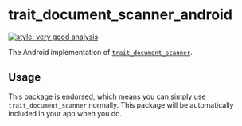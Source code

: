 # trait_document_scanner_android

[![style: very good analysis][very_good_analysis_badge]][very_good_analysis_link]

The Android implementation of [`trait_document_scanner`][pub_link].

## Usage

This package is [endorsed][endorsed_link], which means you can simply use `trait_document_scanner`
normally. This package will be automatically included in your app when you do.

[pub_link]: https://pub.dev/packages/trait_document_scanner
[endorsed_link]: https://flutter.dev/docs/development/packages-and-plugins/developing-packages#endorsed-federated-plugin
[very_good_analysis_badge]: https://img.shields.io/badge/style-very_good_analysis-B22C89.svg
[very_good_analysis_link]: https://pub.dev/packages/very_good_analysis